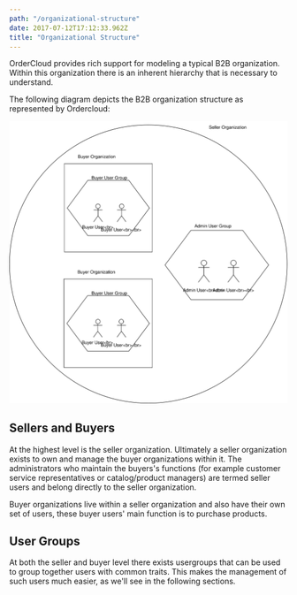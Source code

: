 ```yaml
---
path: "/organizational-structure"
date: 2017-07-12T17:12:33.962Z
title: "Organizational Structure"
---
```


OrderCloud provides rich support for modeling a typical B2B organization. Within this organization there is an inherent hierarchy that is necessary to understand.

The following diagram depicts the B2B organization structure as represented by Ordercloud:

![Organizational Structure](../images/organizational-structure.svg)

## Sellers and Buyers

At the highest level is the seller organization. Ultimately a seller organization exists to own and manage the buyer organizations within it. The administrators who maintain the buyers's functions (for example customer service representatives or catalog/product managers) are termed seller users and belong directly to the seller organization.

Buyer organizations live within a seller organization and also have their own set of users, these buyer users' main function is to purchase products.

## User Groups

At both the seller and buyer level there exists usergroups that can be used to group together users with common traits. This makes the management of such users much easier, as we'll see in the following sections.
